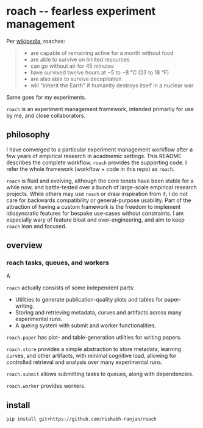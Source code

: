 # roach -- fearless experiment management

Per [wikipedia](https://en.wikipedia.org/wiki/Cockroach#Hardiness), roaches:
> * are capable of remaining active for a month without food  
> * are able to survive on limited resources  
> * can go without air for 45 minutes  
> * have survived twelve hours at −5 to −8 °C (23 to 18 °F)  
> * are also able to survive decapitation  
> * will "inherit the Earth" if humanity destroys itself in a nuclear war  

Same goes for my experiments.


`roach` is an experiment management framework,
intended primarily for use by me, and close collaborators.

## philosophy

I have converged to a particular experiment management workflow
after a few years of empirical research in acadmemic settings.
This README describes the complete workflow.
`roach` provides the supporting code.
I refer the whole framework (workflow + code in this repo) as `roach`.

`roach` is fluid and evolving,
although the core tenets have been stable for a while now,
and battle-tested over a bunch of large-scale empirical research projects.
While others may use `roach` or draw inspiration from it,
I do not care for backwards compatibility
or general-purpose usability.
Part of the attraction of having a custom framework
is the freedom to implement idiosyncratic features
for bespoke use-cases without constraints.
I am especially wary of feature bloat
and over-engineering,
and aim to keep `roach` lean and focused.

## overview

### roach tasks, queues, and workers

A 


`roach` actually consists of some independent parts:
* Utilities to generate publication-quality plots and tables for paper-writing.
* Storing and retrieving metadata, curves and artifacts across many experimental runs.
* A queing system with submit and worker functionalities.

`roach.paper` has plot- and table-generation utilities for
writing papers.

`roach.store` provides a simple abstraction to store
metadata, learning curves, and other artifacts,
with minimal cognitive load,
allowing for controlled retrieval and analysis over many experimental runs.

`roach.submit` allows submitting tasks to queues,
along with dependencies.

`roach.worker` provides workers.

## install

```bash
pip install git+https://github.com/rishabh-ranjan/roach
```



